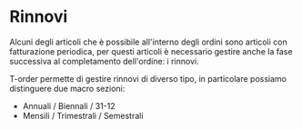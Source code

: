 # Rinnovi

Alcuni degli articoli che è possibile all'interno degli ordini sono articoli con fatturazione periodica, per questi articoli è necessario gestire anche la fase successiva al completamento dell'ordine: i rinnovi.

T-order permette di gestire rinnovi di diverso tipo, in particolare possiamo distinguere due macro sezioni:

- Annuali / Biennali / 31-12
- Mensili / Trimestrali / Semestrali
